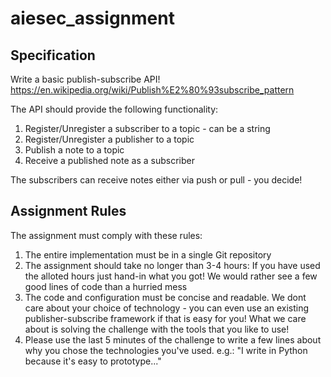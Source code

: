 # aiesec_assignment

## Specification ##

Write a basic publish-subscribe API!
https://en.wikipedia.org/wiki/Publish%E2%80%93subscribe_pattern

The API should provide the following functionality:

1. Register/Unregister a subscriber to a topic - can be a string
2. Register/Unregister a publisher to a topic 
3. Publish a note to a topic
4. Receive a published note as a subscriber

The subscribers can receive notes either via push or pull - you decide!

## Assignment Rules ##

The assignment must comply with these rules:

1. The entire implementation must be in a single Git repository
2. The assignment should take no longer than 3-4 hours: If you have used the alloted hours just hand-in what you got! We would rather see a few good lines of code than a hurried mess
3. The code and configuration must be concise and readable. We dont care about your choice of technology - you can even use an existing publisher-subscribe framework if that is easy for you! What we care about is solving the challenge with the tools that you like to use!
4. Please use the last 5 minutes of the challenge to write a few lines about why you chose the technologies you've used. 
e.g.: "I write in Python because it's easy to prototype..."


